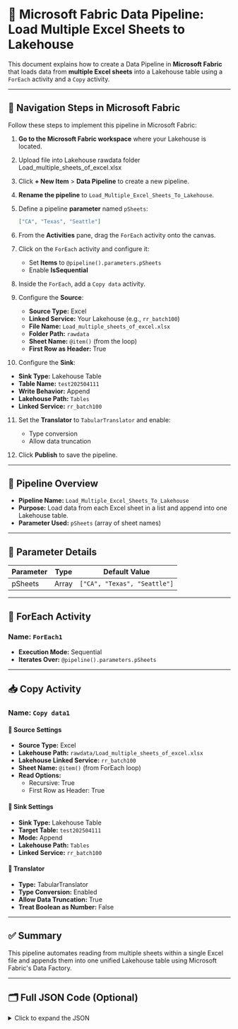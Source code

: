 # 🚀 Microsoft Fabric Data Pipeline: Load Multiple Excel Sheets to Lakehouse

This document explains how to create a Data Pipeline in **Microsoft Fabric** that loads data from **multiple Excel sheets** into a Lakehouse table using a `ForEach` activity and a `Copy` activity.

---

## 🧭 Navigation Steps in Microsoft Fabric

Follow these steps to implement this pipeline in Microsoft Fabric:

1. **Go to the Microsoft Fabric workspace** where your Lakehouse is located.
2. Upload file into Lakehouse rawdata folder Load_multiple_sheets_of_excel.xlsx
3. Click **+ New Item** > **Data Pipeline** to create a new pipeline.
4. **Rename the pipeline** to `Load_Multiple_Excel_Sheets_To_Lakehouse`.
5. Define a pipeline **parameter** named `pSheets`:
    ```json
    ["CA", "Texas", "Seattle"]
    ```

6. From the **Activities** pane, drag the `ForEach` activity onto the canvas.
7. Click on the `ForEach` activity and configure it:
   - Set **Items** to `@pipeline().parameters.pSheets`
   - Enable **IsSequential**
8. Inside the `ForEach`, add a `Copy data` activity.
9. Configure the **Source**:
   - **Source Type:** Excel
   - **Linked Service:** Your Lakehouse (e.g., `rr_batch100`)
   - **File Name:** `Load_multiple_sheets_of_excel.xlsx`
   - **Folder Path:** `rawdata`
   - **Sheet Name:** `@item()` (from the loop)
   - **First Row as Header:** True
10. Configure the **Sink**:
   - **Sink Type:** Lakehouse Table
   - **Table Name:** `test202504111`
   - **Write Behavior:** Append
   - **Lakehouse Path:** `Tables`
   - **Linked Service:** `rr_batch100`
11. Set the **Translator** to `TabularTranslator` and enable:
    - Type conversion
    - Allow data truncation

12. Click **Publish** to save the pipeline.

---

## 📌 Pipeline Overview

- **Pipeline Name:** `Load_Multiple_Excel_Sheets_To_Lakehouse`
- **Purpose:** Load data from each Excel sheet in a list and append into one Lakehouse table.
- **Parameter Used:** `pSheets` (array of sheet names)

---

## 🧩 Parameter Details

| Parameter | Type  | Default Value                 |
|-----------|-------|-------------------------------|
| pSheets   | Array | `["CA", "Texas", "Seattle"]`  |

---

## 🔁 ForEach Activity

### Name: `ForEach1`
- **Execution Mode:** Sequential
- **Iterates Over:** `@pipeline().parameters.pSheets`

---

## 📥 Copy Activity

### Name: `Copy data1`

#### 🔹 Source Settings
- **Source Type:** Excel
- **Lakehouse Path:** `rawdata/Load_multiple_sheets_of_excel.xlsx`
- **Lakehouse Linked Service:** `rr_batch100`
- **Sheet Name:** `@item()` (from ForEach loop)
- **Read Options:**
  - Recursive: True
  - First Row as Header: True

#### 🔸 Sink Settings
- **Sink Type:** Lakehouse Table
- **Target Table:** `test202504111`
- **Mode:** Append
- **Lakehouse Path:** `Tables`
- **Linked Service:** `rr_batch100`

#### 🔄 Translator
- **Type:** TabularTranslator
- **Type Conversion:** Enabled
- **Allow Data Truncation:** True
- **Treat Boolean as Number:** False

---

## ✅ Summary

This pipeline automates reading from multiple sheets within a single Excel file and appends them into one unified Lakehouse table using Microsoft Fabric's Data Factory.

---

## 🗂️ Full JSON Code (Optional)

<details>
<summary>Click to expand the JSON</summary>

```json
{
  "name": "Load_Multiple_Excel_Sheets_To_Lakehouse",
  ...
}
